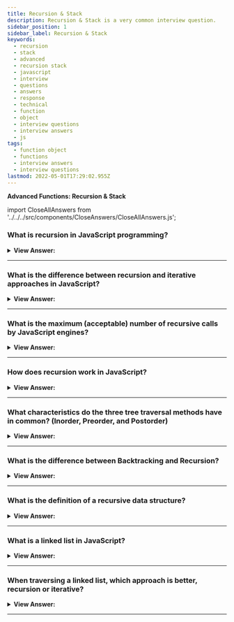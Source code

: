 ```yaml
---
title: Recursion & Stack
description: Recursion & Stack is a very common interview question.
sidebar_position: 1
sidebar_label: Recursion & Stack
keywords:
  - recursion
  - stack
  - advanced
  - recursion stack
  - javascript
  - interview
  - questions
  - answers
  - response
  - technical
  - function
  - object
  - interview questions
  - interview answers
  - js
tags:
  - function object
  - functions
  - interview answers
  - interview questions
lastmod: 2022-05-01T17:29:02.955Z
---
```


<head>
  <title>Recursion & Stack | JS Frontend Phone Interview Responses</title>
</head>

**Advanced Functions: Recursion & Stack**

import CloseAllAnswers from '../../../src/components/CloseAnswers/CloseAllAnswers.js';

<CloseAllAnswers />

### What is recursion in JavaScript programming?

<details>
  <summary><strong>View Answer:</strong></summary>
  <div>
  <div><strong>Interview Response:</strong> Recursion is the process by which a function calls itself as a subroutine.</div><br />
  <div><strong>Technical Response:</strong> Recursion is a programming pattern when work needs to naturally split into several more straightforward tasks of the same type. Or when a task gets simplified into an easy action plus a simpler variant of the same task. When a function solves a task, it can call many other functions. A partial example is when a function calls itself, known as recursion.
  </div><br />
  <div><strong className="codeExample">Code Example:</strong> Recursion<br /><br />

  <div></div>

```js
function pow(x, n) {
  if (n == 1) {
    return x;
  } else {
    return x * pow(x, n - 1); // calling pow(x, n) again on itself
  }
}
```

  </div>
  </div>
</details>

---

### What is the difference between recursion and iterative approaches in JavaScript?

<details>
  <summary><strong>View Answer:</strong></summary>
  <div>
  <div><strong>Interview Response:</strong> The difference between recursion and iteration is that recursion is simply a function call. The function is being called by itself until a specific condition gets met, while iteration is when a loop gets repeatedly executed until a specific condition gets met. A recursive solution is usually shorter than an iterative one.
</div><br />
  <div><strong className="codeExample">Code Example:</strong><br /><br />

  <div></div>

```js
function pow(x, n) {
  return n == 1 ? x : x * pow(x, n - 1);
}

alert(pow(2, 3)); // 8
```

  </div>
  </div>
</details>

---

### What is the maximum (acceptable) number of recursive calls by JavaScript engines?

<details>
  <summary><strong>View Answer:</strong></summary>
  <div>
  <div><strong>Interview Response:</strong> The maximal recursion depth is reliably around 10000, some engines allow more, but 100000 is probably outside the limits of their capabilities.</div><br />
  <div><strong>Technical Response:</strong> The JavaScript engine limits the maximum recursion depth. We can rely on it being 10000; some engines allow more, but 100000 is likely to be beyond most of them. Automatic optimizations help alleviate this ("tail calls optimizations"), but they are not yet supported everywhere and work only in simple cases. That limits the application of recursion, but it remains very widely used. There are many tasks where the recursive way of thinking makes the code more straightforward.
  </div>
  </div>
</details>

---

### How does recursion work in JavaScript?

<details>
  <summary><strong>View Answer:</strong></summary>
  <div>
  <div><strong>Interview Response:</strong> To adequately explain how recursion works in JavaScript. First, we need to explain the execution context and its relationship to the stack. The execution context of a running function stores information about its execution process. The execution context is an internal data structure that contains information about a function's execution, such as where the control flow is currently, the current variables, the value of “this”, and a few other internal details. Each function call connects with a single execution context.<br /><br />
  <strong>The following occurs when a function makes a nested call:</strong><br /><br />
  <ul>
    <li>The current function gets paused.</li>
    <li>The execution context gets remembered in a special data structure called the execution context stack.</li>
    <li>The nested call executes.</li>
    <li>After it ends, the old execution context gets retrieved from the stack, and the outer function resumes from where it stopped.</li>
  </ul>
</div>
  </div>
</details>

---

### What characteristics do the three tree traversal methods have in common? (Inorder, Preorder, and Postorder)

<details>
  <summary><strong>View Answer:</strong></summary>
  <div>
  <div><strong>Interview Response:</strong> Left subtree always gets visited before the right subtree.
</div>
  </div>
</details>

---

### What is the difference between Backtracking and Recursion?

<details>
  <summary><strong>View Answer:</strong></summary>
  <div>
  <div><strong>Interview Response:</strong> Recursion refers to the process of repeatedly calling the same function. Backtracking is when the algorithm makes an opportunistic decision, which may be wrong. If the decision was wrong, the backtracking algorithm restores the state before the decision. It builds candidates for the solution and abandons those who cannot fulfill the conditions.</div><br />
  <div><strong>Technical Response:</strong> Recursion refers to the process of repeatedly calling the same function. The typical example of a recursive function is the factorial process. It would help if you always had a condition that makes recursion stop (base case). Backtracking is when the algorithm makes an opportunistic decision*, which may be wrong. If the decision was wrong, the backtracking algorithm restores the state before the decision. It builds candidates for the solution and abandons those who cannot fulfill the conditions. A typical example of a task to solve would be the Eight Queens Puzzle. Backtracking is also commonly used within Neuronal Networks. Many times, backtracking does not get implemented recursively. If backtracking uses recursion, it is called Recursive Backtracking.
  </div>
  </div>
</details>

---

### What is the definition of a recursive data structure?

<details>
  <summary><strong>View Answer:</strong></summary>
  <div>
  <div><strong>Interview Response:</strong> A recursive data structure is a structure that replicates itself in parts. Some examples of recursive data structures are objects, HTML, and XML.
</div><br />
  <div><strong className="codeExample">Example:</strong> Recursive Data Structure<br /><br />

  <div></div>

```js
let company = {
  // the same object, compressed for brevity
  sales: [
    { name: 'John', salary: 1000 },
    { name: 'Alice', salary: 1600 },
  ],
  development: {
    sites: [
      { name: 'Peter', salary: 2000 },
      { name: 'Alex', salary: 1800 },
    ],
    internals: [{ name: 'Jack', salary: 1300 }],
  },
};
```

  </div>
  </div>
</details>

---

### What is a linked list in JavaScript?

<details>
  <summary><strong>View Answer:</strong></summary>
  <div>
  <div><strong>Interview Response:</strong> A linked list is a linear data structure like an array. Unlike arrays, the elements do not get stored in a particular memory location or index. Instead, each element gets its own object with a pointer or link to the next object in the list. Each element node has two components: stored data and a link to the next node. Any appropriate data type gets used to store the information. (Diagram below.) The entry point to a linked list is called the head. The head is a reference to the first node in the linked list. The last node on the list points to null. If a list is empty, the head is a null reference.
</div><br />
  <div>

<strong>Graphic Example:</strong><br /><br />

<img src="/img/linked-list.svg" /><br /><br />

<strong>Example:</strong> Linked List<br /><br />

  <div></div>

```js
let list = {
  value: 1,
  next: {
    value: 2,
    next: {
      value: 3,
      next: {
        value: 4,
        next: null,
      },
    },
  },
};

// Alternative Implementation

let list = { value: 1 };
list.next = { value: 2 };
list.next.next = { value: 3 };
list.next.next.next = { value: 4 };
list.next.next.next.next = null;
```

  </div>
  </div>
</details>

---

### When traversing a linked list, which approach is better, recursion or iterative?

<details>
  <summary><strong>View Answer:</strong></summary>
  <div>
  <div><strong>Interview Response:</strong> It varies; there are advantages to both ways that we must consider. We commonly use recursion because it is easier to build and more 'elegant' than iterative methods. Remember that anything done in recursion has an alternative iterative approach, but we should use caution with our approach because there is usually a performance penalty with recursion. However, depending on the situation at hand, that performance disadvantage may be negligible — in which case, recursion makes sense. With recursion, you also have the extra benefit of making your code more understandable to other programmers, which is always a plus.
</div><br />
  <div><strong className="codeExample">Code Example:</strong> Iterative vs. Recursive<br /><br />

  <div></div>

```js
let list = {
  value: 1,
  next: {
    value: 2,
    next: {
      value: 3,
      next: {
        value: 4,
        next: null,
      },
    },
  },
};

// Iterative Approach

function printIteratively(list) {
  let tmp = list;

  while (tmp) {
    alert(tmp.value);
    tmp = tmp.next;
  }
}

printIteratively(list);

// Recursive Approach

function printRecursively(list) {
  alert(list.value); // output the current item

  if (list.next) {
    printRecursively(list.next); // do the same for the rest of the list
  }
}

printRecursively(list);
```

  </div>
  </div>
</details>

---
